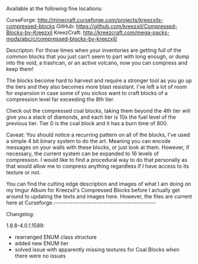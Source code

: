 Available at the following fine locations:

CurseForge: http://minecraft.curseforge.com/projects/kreezxils-compressed-blocks
    GitHub: https://github.com/kreezxil/Compressed-Blocks-by-Kreezxil
KreezCraft: http://kreezcraft.com/mega-packs-mods/abc/c/compressed-blocks-by-kreezxil/


Descripton:
For those times when your inventories are getting full of the common blocks that you just can't seem to part with long enough, or dump into the void, a trashcan, or an active volcano, now you can compress and keep them!

The blocks become hard to harvest and require a stronger tool as you go up the tiers and they also becomes more blast resistant. I've left a lot of room for expansion in case some of you sickos want to craft blocks of a compression level far exceeding the 8th tier.

Check out the compressed coal blocks, taking them beyond the 4th tier will give you a stack of diamonds, and each tier is 10x the fuel level of the previous tier. Tier 0 is the coal block and it has a burn time of 800.

Caveat: You should notice a recurring pattern on all of the blocks, I've used a simple 4 bit binary system to do the art. Meaning you can encode messages on your walls with these blocks, or just look at them. However, if necessary, the current system can be expanded to 16 levels of compression. I would like to find a procedural way to do that personally as that would allow me to compress anything regardless if I have access to its texture or not.

You can find the cutting edge description and images of what I am doing on my Imgur Album for Kreezxil's Compressed Blocks before I actually get around to updating the texts and images here. However, the files are current here at Curseforge.-------------------------------------------

Changelog:

1.8.8-4.0.1.1589:
+ rearranged ENUM class structure
+ added new ENUM tier
+ solved issue with apparently missing textures for Coal Blocks when there were no issues